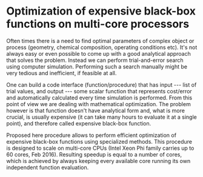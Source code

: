# Optimization of expensive black-box functions on multi-core processors

Often times there is a need to find optimal parameters of complex object or process (geometry, chemical composition, operating conditions etc). It's not always easy or even possible to come up with a good analytical approach that solves the problem. Instead we can perform trial-and-error search using computer simulation. Performing such a search manually might be very tedious and inefficient, if feasible at all.

One can build a code interface (function/procedure) that has input --- list of trial values, and output --- some scalar function that represents cost/error and automatically calculated every time simulation is performed. From this point of view we are dealing with mathematical optimization. The problem however is that function doesn't have analytical form and, what is more crucial, is usually expensive (it can take many hours to evaluate it at a single point), and therefore called expensive black-box function.

Proposed here procedure allows to perform efficient optimization of expensive black-box functions using specialized methods. This procedure is designed to scale on multi-core CPUs (Intel Xeon Phi family carries up to 60 cores, Feb 2016). Resulting speedup is equal to a number of cores, which is achieved by always keeping every available core running its own independent function evaluation.
